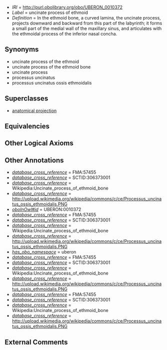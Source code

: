  * *IRI* = http://purl.obolibrary.org/obo/UBERON_0010372
 * *Label* = uncinate process of ethmoid
 * *Definition* = In the ethmoid bone, a curved lamina, the uncinate process, projects downward and backward from this part of the labyrinth; it forms a small part of the medial wall of the maxillary sinus, and articulates with the ethmoidal process of the inferior nasal concha.

## Synonyms

 * uncinate process of the ethmoid
 * uncinate process of the ethmoid bone
 * uncinate process
 * processus uncinatus
 * processus uncinatus ossis ethmoidalis

## Superclasses

 * [anatomical projection](../../UBERON/29/UBERON_0004529.md)

## Equivalencies


## Other Logical Axioms


## Other Annotations

 * *[database_cross_reference](../../ef/oboInOwl#hasDbXref.md)* = FMA:57455
 * *[database_cross_reference](../../ef/oboInOwl#hasDbXref.md)* = SCTID:306373001
 * *[database_cross_reference](../../ef/oboInOwl#hasDbXref.md)* = Wikipedia:Uncinate_process_of_ethmoid_bone
 * *[database_cross_reference](../../ef/oboInOwl#hasDbXref.md)* = http://upload.wikimedia.org/wikipedia/commons/c/ce/Processus_uncinatus_ossis_ethmoidalis.PNG
 * *[oboInOwl#id](../../id/oboInOwl#id.md)* = UBERON:0010372
 * *[database_cross_reference](../../ef/oboInOwl#hasDbXref.md)* = FMA:57455
 * *[database_cross_reference](../../ef/oboInOwl#hasDbXref.md)* = SCTID:306373001
 * *[database_cross_reference](../../ef/oboInOwl#hasDbXref.md)* = Wikipedia:Uncinate_process_of_ethmoid_bone
 * *[database_cross_reference](../../ef/oboInOwl#hasDbXref.md)* = http://upload.wikimedia.org/wikipedia/commons/c/ce/Processus_uncinatus_ossis_ethmoidalis.PNG
 * *[has_obo_namespace](../../ce/oboInOwl#hasOBONamespace.md)* = uberon
 * *[database_cross_reference](../../ef/oboInOwl#hasDbXref.md)* = FMA:57455
 * *[database_cross_reference](../../ef/oboInOwl#hasDbXref.md)* = SCTID:306373001
 * *[database_cross_reference](../../ef/oboInOwl#hasDbXref.md)* = Wikipedia:Uncinate_process_of_ethmoid_bone
 * *[database_cross_reference](../../ef/oboInOwl#hasDbXref.md)* = http://upload.wikimedia.org/wikipedia/commons/c/ce/Processus_uncinatus_ossis_ethmoidalis.PNG
 * *[database_cross_reference](../../ef/oboInOwl#hasDbXref.md)* = FMA:57455
 * *[database_cross_reference](../../ef/oboInOwl#hasDbXref.md)* = SCTID:306373001
 * *[database_cross_reference](../../ef/oboInOwl#hasDbXref.md)* = Wikipedia:Uncinate_process_of_ethmoid_bone
 * *[database_cross_reference](../../ef/oboInOwl#hasDbXref.md)* = http://upload.wikimedia.org/wikipedia/commons/c/ce/Processus_uncinatus_ossis_ethmoidalis.PNG

## External Comments

